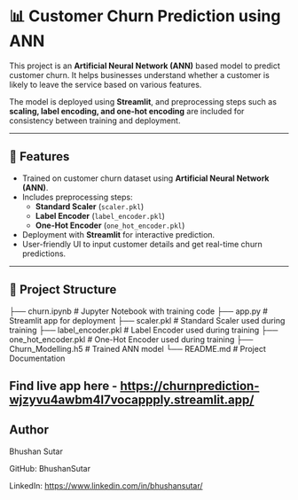 # 📊 Customer Churn Prediction using ANN

This project is an **Artificial Neural Network (ANN)** based model to predict customer churn. It helps businesses understand whether a customer is likely to leave the service based on various features.  

The model is deployed using **Streamlit**, and preprocessing steps such as **scaling, label encoding, and one-hot encoding** are included for consistency between training and deployment.

---

## 🚀 Features
- Trained on customer churn dataset using **Artificial Neural Network (ANN)**.  
- Includes preprocessing steps:
  - **Standard Scaler** (`scaler.pkl`)
  - **Label Encoder** (`label_encoder.pkl`)
  - **One-Hot Encoder** (`one_hot_encoder.pkl`)
- Deployment with **Streamlit** for interactive prediction.  
- User-friendly UI to input customer details and get real-time churn predictions.  

---

## 📂 Project Structure
├── churn.ipynb              # Jupyter Notebook with training code
├── app.py                   # Streamlit app for deployment
├── scaler.pkl               # Standard Scaler used during training
├── label_encoder.pkl        # Label Encoder used during training
├── one_hot_encoder.pkl      # One-Hot Encoder used during training
├── Churn_Modelling.h5       # Trained ANN model
└── README.md                # Project Documentation

## Find live app here - https://churnprediction-wjzyvu4awbm4l7vocappply.streamlit.app/

## Author

Bhushan Sutar

GitHub: BhushanSutar

LinkedIn:  https://www.linkedin.com/in/bhushansutar/





